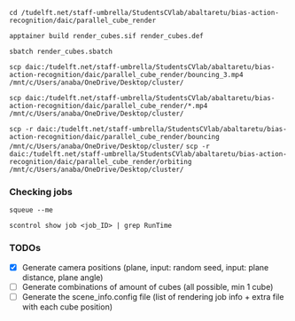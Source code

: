 

`cd /tudelft.net/staff-umbrella/StudentsCVlab/abaltaretu/bias-action-recognition/daic/parallel_cube_render`

`apptainer build render_cubes.sif render_cubes.def`

`sbatch render_cubes.sbatch`

`scp daic:/tudelft.net/staff-umbrella/StudentsCVlab/abaltaretu/bias-action-recognition/daic/parallel_cube_render/bouncing_3.mp4 /mnt/c/Users/anaba/OneDrive/Desktop/cluster/`

`scp daic:/tudelft.net/staff-umbrella/StudentsCVlab/abaltaretu/bias-action-recognition/daic/parallel_cube_render/*.mp4 /mnt/c/Users/anaba/OneDrive/Desktop/cluster/`

`scp -r daic:/tudelft.net/staff-umbrella/StudentsCVlab/abaltaretu/bias-action-recognition/daic/parallel_cube_render/bouncing /mnt/c/Users/anaba/OneDrive/Desktop/cluster/`
`scp -r daic:/tudelft.net/staff-umbrella/StudentsCVlab/abaltaretu/bias-action-recognition/daic/parallel_cube_render/orbiting /mnt/c/Users/anaba/OneDrive/Desktop/cluster/`


### Checking jobs
```
squeue --me

scontrol show job <job_ID> | grep RunTime
```


### TODOs

- [x] Generate camera positions (plane, input: random seed, input: plane distance, plane angle)
- [ ] Generate combinations of amount of cubes (all possible, min 1 cube)
- [ ] Generate the scene_info.config file (list of rendering job info + extra file with each cube position)